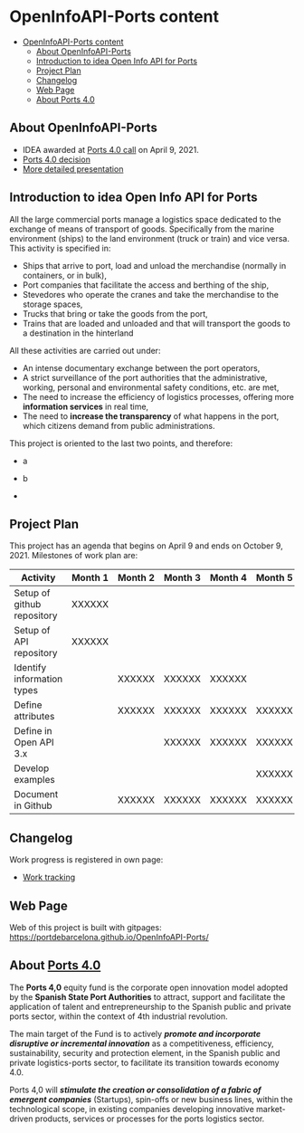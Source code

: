 # OpenInfoAPI-Ports content
- [OpenInfoAPI-Ports content](#openinfoapi-ports-content)
  - [About OpenInfoAPI-Ports](#about-openinfoapi-ports)
  - [Introduction to idea Open Info API for Ports](#introduction-to-idea-open-info-api-for-ports)
  - [Project Plan](#project-plan)
  - [Changelog](#changelog)
  - [Web Page](#web-page)
  - [About Ports 4.0](#about-ports-40)
    
## About OpenInfoAPI-Ports
- IDEA awarded at [Ports 4.0 call](https://ports40.es/static/program_idea) on April 9, 2021.
- [Ports 4.0 decision](docs/annexes/IDEAS-RESOLUCION-PROVISIONAL-CONCESION-DE-AYUDAS_signed.pdf)
- [More detailed presentation](docs/Presentation.md)
## Introduction to idea Open Info API for Ports
All the large commercial ports manage a logistics space dedicated to the exchange of means of transport of goods. Specifically from the marine environment (ships) to the land environment (truck or train) and vice versa. This activity is specified in:
- Ships that arrive to port, load and unload the merchandise (normally in containers, or in bulk),
- Port companies that facilitate the access and berthing of the ship,
- Stevedores who operate the cranes and take the merchandise to the storage spaces,
- Trucks that bring or take the goods from the port,
- Trains that are loaded and unloaded and that will transport the goods to a destination in the hinterland

All these activities are carried out under:
- An intense documentary exchange between the port operators,
- A strict surveillance of the port authorities that the administrative, working, personal and environmental safety conditions, etc. are met,
- The need to increase the efficiency of logistics processes, offering more **information services** in real time,
- The need to **increase the transparency** of what happens in the port, which citizens demand from public administrations.

This project is oriented to the last two points, and therefore:
- a
- b

- 

## Project Plan
This project has an agenda that begins on April 9 and ends on October 9, 2021. Milestones of work plan are:

| Activity                   | Month 1 | Month 2 | Month 3 | Month 4 | Month 5 | Month 6 |
| -------------------------- | ------- | ------- | ------- | ------- | ------- | ------- |
| Setup of github repository | XXXXXX  |         |         |         |         |         |
| Setup of API repository    | XXXXXX  |         |         |         |         |         |
| Identify information types |         | XXXXXX  | XXXXXX  | XXXXXX  |         |         |
| Define attributes          |         | XXXXXX  | XXXXXX  | XXXXXX  | XXXXXX  |         |
| Define in Open API 3.x     |         |         | XXXXXX  | XXXXXX  | XXXXXX  |         |
| Develop examples           |         |         |         |         | XXXXXX  | XXXXXX  |
| Document in Github         |         | XXXXXX  | XXXXXX  | XXXXXX  | XXXXXX  | XXXXXX  |

## Changelog
Work progress is registered in own page:
- [Work tracking](docs/changelog.md)

## Web Page
Web of this project is built with gitpages: https://portdebarcelona.github.io/OpenInfoAPI-Ports/

## About [Ports 4.0](https://ports40.es/static/ports_40)

The **Ports 4,0** equity fund is the corporate open innovation model adopted by the **Spanish State Port Authorities** to attract, support and facilitate the application of talent and entrepreneurship to the Spanish public and private ports sector, within the context of 4th industrial revolution.

The main target of the Fund is to actively ***promote and incorporate disruptive or incremental innovation*** as a competitiveness, efficiency, sustainability, security and protection element, in the Spanish public and private logistics-ports sector, to facilitate its transition towards economy 4.0.

Ports 4,0 will ***stimulate the creation or consolidation of a fabric of emergent companies*** (Startups), spin-offs or new business lines, within the technological scope, in existing companies developing innovative market-driven products, services or processes for the ports logistics sector.
